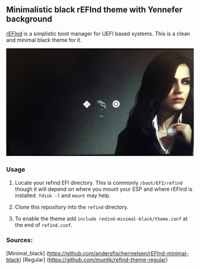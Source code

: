 ## Minimalistic black rEFInd theme with Yennefer background


[rEFInd](http://www.rodsbooks.com/refind/) is a simplistic boot manager for UEFI
based systems. This is a clean and minimal black theme for it.

![rEFInd Minimalistic](screenshot.png)

### Usage

 1. Locate your refind EFI directory. This is commonly `/boot/EFI/refind`
    though it will depend on where you mount your ESP and where rEFInd is
    installed. `fdisk -l` and `mount` may help.

 2. Clone this repository into the `refind` directory.

 3. To enable the theme add `include redind-minimal-black/theme.conf` at the end of
    `refind.conf`.

### Sources:

[Minimal_black] (https://github.com/andersfischernielsen/rEFInd-minimal-black)
[Regular] (https://github.com/munlik/refind-theme-regular)

[icons]: http://sworiginal.deviantart.com/art/Lightness-for-burg-181461810
[icon-author]: http://sworiginal.deviantart.com/

[padster]: https://github.com/theRealPadster
